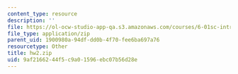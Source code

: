 ```yaml
---
content_type: resource
description: ''
file: https://ol-ocw-studio-app-qa.s3.amazonaws.com/courses/6-01sc-introduction-to-electrical-engineering-and-computer-science-i-spring-2011/9af2166244f5c9a01596ebc07b56d28e_hw2.zip
file_type: application/zip
parent_uid: 1900980a-94df-dd0b-4f70-fee6ba697a76
resourcetype: Other
title: hw2.zip
uid: 9af21662-44f5-c9a0-1596-ebc07b56d28e
---
```

